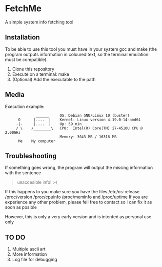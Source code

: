 # FetchMe
A simple system info fetching tool

## Installation
To be able to use this tool you must have in your system gcc and make (the program outputs information in coloured text, so the terminal emulation must be compatible).
1. Clone this repository
2. Execute on a terminal: make
3. (Optional) Add the executable to the path

## Media
Execution example:
```
	     	  ______	 OS: Debian GNU/Linux 10 (buster)
	  O  	 |....  |	 Kernel: Linux version 4.19.0-14-amd64 
	 -|- 	 |....  |	 Up: 59 min
	 / \ 	/________\	 CPU:  Intel(R) Core(TM) i7-4510U CPU @ 2.00GHz
	     	         	 Memory: 3043 MB / 16316 MB
	  Me 	My computer

```

## Troubleshooting
If something goes wrong, the program will output the missing information with the sentence
> unaccesible info! :-(


If this happens to you make sure you have the files /etc/os-release /proc/version /proc/cpuinfo /proc/meminfo and /proc/uptime
If you are experience any other problem, please fell free to contact so I can fix it as soon as posible

However, this is only a very early version and is intented as personal use only

## TO DO
1. Multiple ascii art
2. More information
3. Log file for debugging
